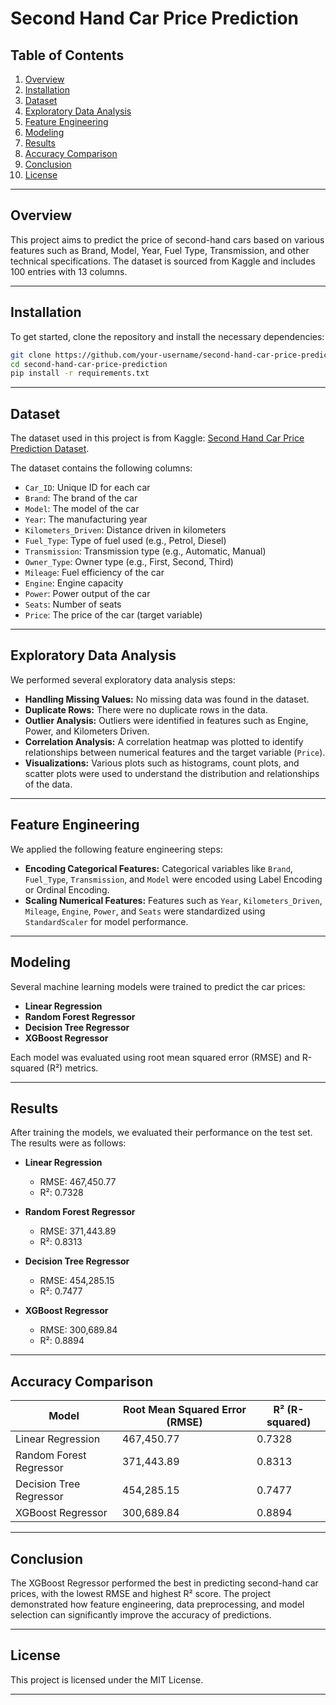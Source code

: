 # Second Hand Car Price Prediction

## Table of Contents
1. [Overview](#overview)
2. [Installation](#installation)
3. [Dataset](#dataset)
4. [Exploratory Data Analysis](#exploratory-data-analysis)
5. [Feature Engineering](#feature-engineering)
6. [Modeling](#modeling)
7. [Results](#results)
8. [Accuracy Comparison](#accuracy-comparison)
9. [Conclusion](#conclusion)
10. [License](#license)

---

## Overview

This project aims to predict the price of second-hand cars based on various features such as Brand, Model, Year, Fuel Type, Transmission, and other technical specifications. The dataset is sourced from Kaggle and includes 100 entries with 13 columns.

---

## Installation

To get started, clone the repository and install the necessary dependencies:

```bash
git clone https://github.com/your-username/second-hand-car-price-prediction.git
cd second-hand-car-price-prediction
pip install -r requirements.txt
```

---

## Dataset

The dataset used in this project is from Kaggle: [Second Hand Car Price Prediction Dataset](https://www.kaggle.com/datasets/sujithmandala/second-hand-car-price-prediction).

The dataset contains the following columns:
- `Car_ID`: Unique ID for each car
- `Brand`: The brand of the car
- `Model`: The model of the car
- `Year`: The manufacturing year
- `Kilometers_Driven`: Distance driven in kilometers
- `Fuel_Type`: Type of fuel used (e.g., Petrol, Diesel)
- `Transmission`: Transmission type (e.g., Automatic, Manual)
- `Owner_Type`: Owner type (e.g., First, Second, Third)
- `Mileage`: Fuel efficiency of the car
- `Engine`: Engine capacity
- `Power`: Power output of the car
- `Seats`: Number of seats
- `Price`: The price of the car (target variable)

---

## Exploratory Data Analysis

We performed several exploratory data analysis steps:
- **Handling Missing Values:** No missing data was found in the dataset.
- **Duplicate Rows:** There were no duplicate rows in the data.
- **Outlier Analysis:** Outliers were identified in features such as Engine, Power, and Kilometers Driven.
- **Correlation Analysis:** A correlation heatmap was plotted to identify relationships between numerical features and the target variable (`Price`).
- **Visualizations:** Various plots such as histograms, count plots, and scatter plots were used to understand the distribution and relationships of the data.

---

## Feature Engineering

We applied the following feature engineering steps:
- **Encoding Categorical Features:** Categorical variables like `Brand`, `Fuel_Type`, `Transmission`, and `Model` were encoded using Label Encoding or Ordinal Encoding.
- **Scaling Numerical Features:** Features such as `Year`, `Kilometers_Driven`, `Mileage`, `Engine`, `Power`, and `Seats` were standardized using `StandardScaler` for model performance.

---

## Modeling

Several machine learning models were trained to predict the car prices:
- **Linear Regression**
- **Random Forest Regressor**
- **Decision Tree Regressor**
- **XGBoost Regressor**

Each model was evaluated using root mean squared error (RMSE) and R-squared (R²) metrics.

---

## Results

After training the models, we evaluated their performance on the test set. The results were as follows:

- **Linear Regression**
  - RMSE: 467,450.77
  - R²: 0.7328

- **Random Forest Regressor**
  - RMSE: 371,443.89
  - R²: 0.8313

- **Decision Tree Regressor**
  - RMSE: 454,285.15
  - R²: 0.7477

- **XGBoost Regressor**
  - RMSE: 300,689.84
  - R²: 0.8894

---

## Accuracy Comparison

| Model                    | Root Mean Squared Error (RMSE) | R² (R-squared) |
|--------------------------|-------------------------------|----------------|
| Linear Regression         | 467,450.77                    | 0.7328         |
| Random Forest Regressor   | 371,443.89                    | 0.8313         |
| Decision Tree Regressor   | 454,285.15                    | 0.7477         |
| XGBoost Regressor         | 300,689.84                    | 0.8894         |

---

## Conclusion

The XGBoost Regressor performed the best in predicting second-hand car prices, with the lowest RMSE and highest R² score. The project demonstrated how feature engineering, data preprocessing, and model selection can significantly improve the accuracy of predictions.

---

## License

This project is licensed under the MIT License.

---
